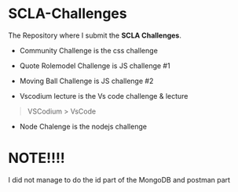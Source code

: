 # SCLA-Challenges
The Repository where I submit the **SCLA Challenges**.

- Community Challenge is the css challenge

- Quote Rolemodel Challenge is JS challenge #1

- Moving Ball Challenge is JS challenge #2

- Vscodium lecture is the Vs code challenge & lecture

> VSCodium > VsCode

- Node Chalenge is the nodejs challenge

# NOTE!!!!

I did not manage to do the id part of the MongoDB and postman part
